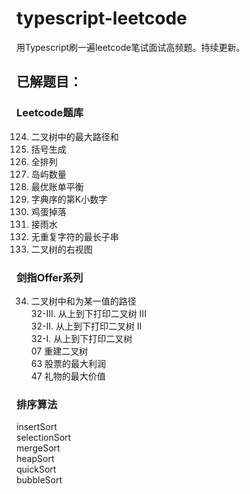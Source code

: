 # typescript-leetcode
用Typescript刷一遍leetcode笔试面试高频题。持续更新。

## 已解题目： 

### Leetcode题库
124. 二叉树中的最大路径和
22. 括号生成
46. 全排列
200. 岛屿数量
465. 最优账单平衡
440. 字典序的第K小数字
887. 鸡蛋掉落
42. 接雨水
3. 无重复字符的最长子串
199. 二叉树的右视图    

### 剑指Offer系列    
34. 二叉树中和为某一值的路径    
32-III. 从上到下打印二叉树 III    
32-II. 从上到下打印二叉树 II      
32-I. 从上到下打印二叉树      
07 重建二叉树      
63 股票的最大利润      
47 礼物的最大价值

### 排序算法    
insertSort    
selectionSort    
mergeSort    
heapSort    
quickSort    
bubbleSort
